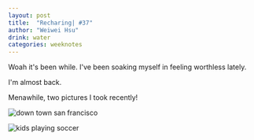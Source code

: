 ```yaml
---
layout: post
title:  "Recharing| #37"
author: "Weiwei Hsu"
drink: water
categories: weeknotes
---
```


Woah it's been while. I've been soaking myself in feeling worthless lately.

I'm almost back.

Menawhile, two pictures I took recently! 

![down town san francisco]({{site.baseurl}}/assets/images/sfdowntown.jpeg)

![kids playing soccer]({{site.baseurl}}/assets/images/soccer.jpeg)
